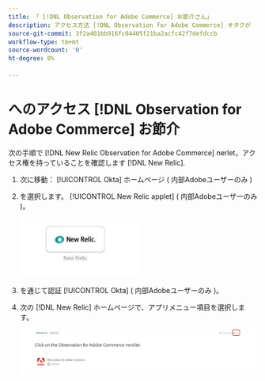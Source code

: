 ```yaml
---
title: 「 [!DNL Observation for Adobe Commerce] お節介さん」
description: アクセス方法 [!DNL Observation for Adobe Commerce] オタクが
source-git-commit: 3f2a401bb916fc04405f21ba2acfc42f7defdccb
workflow-type: tm+mt
source-wordcount: '0'
ht-degree: 0%

---
```


# へのアクセス [!DNL Observation for Adobe Commerce] お節介

次の手順で [!DNL New Relic Observation for Adobe Commerce] nerlet，アクセス権を持っていることを確認します [!DNL New Relic].

1. 次に移動： [!UICONTROL Okta] ホームページ ( 内部Adobeユーザーのみ )
1. を選択します。 [!UICONTROL New Relic applet] ( 内部Adobeユーザーのみ )。

   ![New Relic アプレット](../../assets/tools/observation-for-adobe-commerce/new-relic-applet.jpeg)

1. を通じて認証 [!UICONTROL Okta] ( 内部Adobeユーザーのみ )。
1. 次の [!DNL New Relic] ホームページで、アプリメニュー項目を選択します。

   ![New Relic ホームページ](../../assets/tools/observation-for-adobe-commerce/new-relic-homepage.jpeg)


